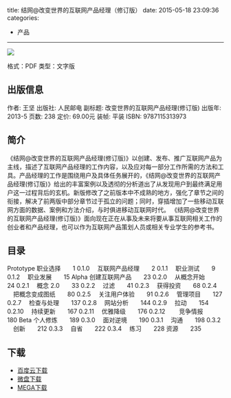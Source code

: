 title: 结网@改变世界的互联网产品经理（修订版）
date: 2015-05-18 23:09:36
categories:
  - 产品
---

![](http://img3.douban.com/lpic/s26373622.jpg)

格式：PDF
类型：文字版

<!--more-->

## 出版信息 ##

作者: 王坚 
出版社: 人民邮电
副标题: 改变世界的互联网产品经理(修订版)
出版年: 2013-5
页数: 238
定价: 69.00元
装帧: 平装
ISBN: 9787115313973

## 简介 ##

《结网@改变世界的互联网产品经理(修订版)》以创建、发布、推广互联网产品为主线，描述了互联网产品经理的工作内容，以及应对每一部分工作所需的方法和工具。产品经理的工作是围绕用户及具体任务展开的，《结网@改变世界的互联网产品经理(修订版)》给出的丰富案例以及透彻的分析道出了从发现用户到最终满足用户这一过程背后的玄机。新版修改了之前版本中不成熟的地方，强化了章节之间的衔接，解决了前两版中部分章节过于孤立的问题；同时，穿插增加了一些移动互联网方面的数据、案例和方法介绍，与时俱进移动互联网时代。
《结网@改变世界的互联网产品经理(修订版)》面向现在正在从事及未来将要从事互联网相关工作的创业者和产品经理，也可以作为互联网产品策划人员或相关专业学生的参考书。

## 目录 ##

Prototype 职业选择　　1
0.1.0 　互联网产品经理　　2
0.1.1 　职业测试　　9
0.1.2 　职业发展　　15
Alpha 创建互联网产品　　23
0.2.0 　从概念开始　　24
0.2.1 　概念 2.0　　33
0.2.2 　过滤　　41
0.2.3 　获得投资　　68
0.2.4 　把概念变成图纸　　80
0.2.5 　关注用户体验　　91
0.2.6 　管理项目　　127
0.2.7 　检查与处理　　137
0.2.8 　网站分析　　144
0.2.9 　拉动　　154
0.2.10 　持续更新　　167
0.2.11 　优雅降级　　176
0.2.12 　　竞争情报　　180
Beta 个人修炼　　189
0.3.0 　面对逆境　　190
0.3.1 　沟通　　198
0.3.2 　创新　　212
0.3.3 　自省　　222
0.3.4 　练习　　228
资源　　235

## 下载 ##

+ [百度云下载](http://pan.baidu.com/s/1c095TMo)
+ [微盘下载](http://vdisk.weibo.com/s/aADaW4YREXzhQ)
+ [MEGA下载](https://mega.co.nz/#!iBVEhKCB!ExffCTsvA95JifLFqaP3YDLzakJPoyWNaG_ppkIw-2Y)

<!-- 1e
+ [微盘下载](http://vdisk.weibo.com/s/aADaW4YREXZaM)
+ [MEGA下载](https://mega.co.nz/#!HQ9gkYhC!OzYOsOu5Ypy4Qa1OPSDDS_gyaC_VgQcObkNIze7LE-I)
-->